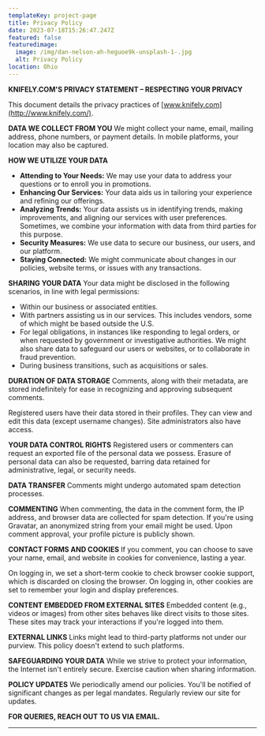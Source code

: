 ```yaml
---
templateKey: project-page
title: Privacy Policy
date: 2023-07-18T15:26:47.247Z
featured: false
featuredimage:
  image: /img/dan-nelson-ah-heguoe9k-unsplash-1-.jpg
  alt: Privacy Policy
location: Ohio
---
```

**KNIFELY.COM'S PRIVACY STATEMENT – RESPECTING YOUR PRIVACY**

This document details the privacy practices of [www.knifely.com](http://www.knifely.com/).

**DATA WE COLLECT FROM YOU** We might collect your name, email, mailing address, phone numbers, or payment details. In mobile platforms, your location may also be captured.

**HOW WE UTILIZE YOUR DATA**

* **Attending to Your Needs:** We may use your data to address your questions or to enroll you in promotions.
* **Enhancing Our Services:** Your data aids us in tailoring your experience and refining our offerings.
* **Analyzing Trends:** Your data assists us in identifying trends, making improvements, and aligning our services with user preferences. Sometimes, we combine your information with data from third parties for this purpose.
* **Security Measures:** We use data to secure our business, our users, and our platform.
* **Staying Connected:** We might communicate about changes in our policies, website terms, or issues with any transactions.

**SHARING YOUR DATA** Your data might be disclosed in the following scenarios, in line with legal permissions:

* Within our business or associated entities.
* With partners assisting us in our services. This includes vendors, some of which might be based outside the U.S.
* For legal obligations, in instances like responding to legal orders, or when requested by government or investigative authorities. We might also share data to safeguard our users or websites, or to collaborate in fraud prevention.
* During business transitions, such as acquisitions or sales.

**DURATION OF DATA STORAGE** Comments, along with their metadata, are stored indefinitely for ease in recognizing and approving subsequent comments.

Registered users have their data stored in their profiles. They can view and edit this data (except username changes). Site administrators also have access.

**YOUR DATA CONTROL RIGHTS** Registered users or commenters can request an exported file of the personal data we possess. Erasure of personal data can also be requested, barring data retained for administrative, legal, or security needs.

**DATA TRANSFER** Comments might undergo automated spam detection processes.

**COMMENTING** When commenting, the data in the comment form, the IP address, and browser data are collected for spam detection. If you're using Gravatar, an anonymized string from your email might be used. Upon comment approval, your profile picture is publicly shown.

**CONTACT FORMS AND COOKIES** If you comment, you can choose to save your name, email, and website in cookies for convenience, lasting a year.

On logging in, we set a short-term cookie to check browser cookie support, which is discarded on closing the browser. On logging in, other cookies are set to remember your login and display preferences.

**CONTENT EMBEDDED FROM EXTERNAL SITES** Embedded content (e.g., videos or images) from other sites behaves like direct visits to those sites. These sites may track your interactions if you're logged into them.

**EXTERNAL LINKS** Links might lead to third-party platforms not under our purview. This policy doesn't extend to such platforms.

**SAFEGUARDING YOUR DATA** While we strive to protect your information, the Internet isn't entirely secure. Exercise caution when sharing information.

**POLICY UPDATES** We periodically amend our policies. You'll be notified of significant changes as per legal mandates. Regularly review our site for updates.

**FOR QUERIES, REACH OUT TO US VIA EMAIL.**

- - -